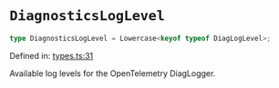 # `DiagnosticsLogLevel`

```ts
type DiagnosticsLogLevel = Lowercase<keyof typeof DiagLogLevel>;
```

Defined in: [types.ts:31](https://github.com/adobe/commerce-integration-starter-kit/blob/10ddba8a9c7717ad0f94121f8c82f9de10856848/packages/aio-sk-lib-telemetry/source/types.ts#L31)

Available log levels for the OpenTelemetry DiagLogger.
